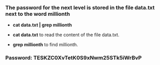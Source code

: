 ### The password for the next level is stored in the file data.txt next to the word millionth

- **cat data.txt | grep millionth**

- **cat data.txt** to read the content of the file data.txt.

- **grep millionth** to find millionth.

### Password: TESKZC0XvTetK0S9xNwm25STk5iWrBvP

